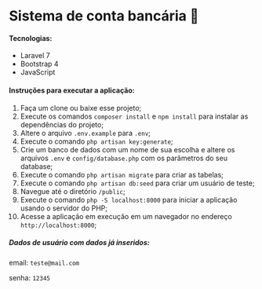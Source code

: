 # Sistema de conta bancária  :bank:

#### Tecnologias:

- Laravel 7 
- Bootstrap 4
- JavaScript



#### Instruções para executar a aplicação:

1. Faça um clone ou baixe esse projeto;
2. Execute os comandos `composer install` e `npm install` para instalar as dependências do projeto;
3. Altere o arquivo `.env.example` para `.env`;
4. Execute o comando `php artisan key:generate`;
5. Crie um banco de dados com um nome de sua escolha e altere os arquivos `.env`  e `config/database.php` com os parâmetros do seu database;
6. Execute o comando `php artisan migrate` para criar as tabelas;
7. Execute o comando `php artisan db:seed` para criar um usuário de teste;
8. Navegue até o diretório `/public`;
9. Execute o comando `php -S localhost:8000` para iniciar a aplicação usando o servidor do PHP;
9. Acesse a aplicação em execução em um navegador no endereço `http://localhost:8000`;



##### Dados de usuário com dados já inseridos:

email: `teste@mail.com`

senha: `12345`
